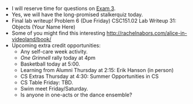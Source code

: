 * I will reserve time for questions on [Exam 3](../assignments/exam.03.html).
* Yes, we will have the long-promised stalkerquiz today.
* Final lab writeup! Problem 6 (Due Friday)
  CSC151.02 Lab Writeup 31: Objects (Your Name Here)
* Some of you might find this interesting
  <http://rachelnabors.com/alice-in-videoland/book/>
* Upcoming extra credit opportunities:
    * Any self-care week activity.
    * _One Grinnell_ rally today at 4pm 
    * Basketball today at 5:00.
    * Learning from Alumni Thursday at 2:15: Erik Hanson (in person)
    * CS Extras Thursday at 4:30: Summer Opportunities in CS
    * CS Table Friday: TBD.
    * Swim meet Friday/Saturday.
    * Is anyone in one-acts or the dance ensemble?
